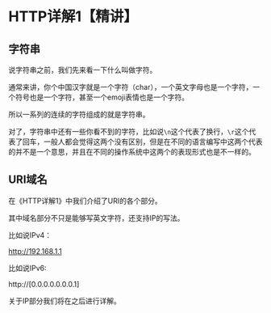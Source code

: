 # HTTP详解1【精讲】

## 字符串

说字符串之前，我们先来看一下什么叫做字符。

通常来讲，你个中国汉字就是一个字符（char），一个英文字母也是一个字符，一个符号也是一个字符，甚至一个emoji表情也是一个字符。

所以一系列的连续的字符组成的就是字符串。

对了，字符串中还有一些你看不到的字符，比如说`\n`这个代表了换行，`\r`这个代表了回车，一般人都会觉得这两个没有区别，但是在不同的语言编写中这两个代表的并不是一个意思，并且在不同的操作系统中这两个的表现形式也是不一样的。

## URI域名

在《HTTP详解1》中我们介绍了URI的各个部分。

其中域名部分不只是能够写英文字符，还支持IP的写法。

比如说IPv4：

http://192.168.1.1

比如说IPv6:

http://[0.0.0.0.0.0.0.1]

关于IP部分我们将在之后进行详解。